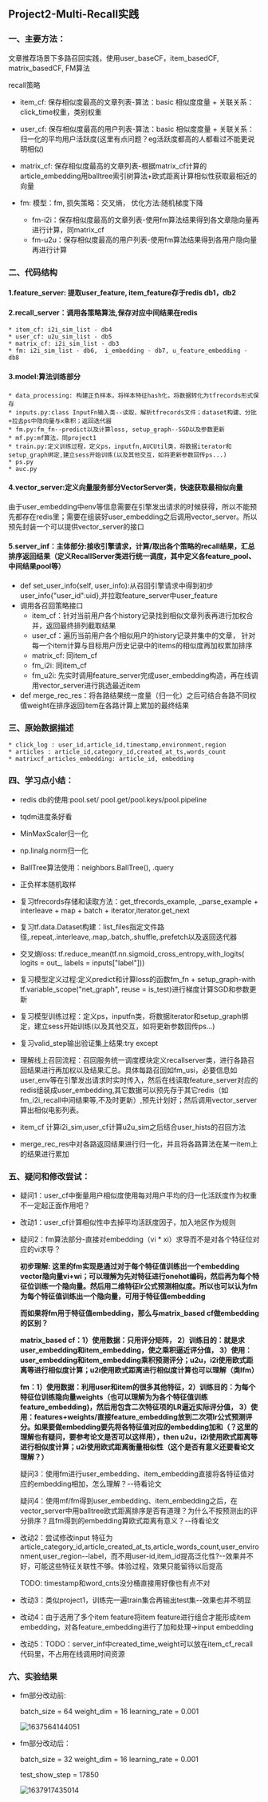 ## Project2-Multi-Recall实践

### 一、主要方法：

文章推荐场景下多路召回实践，使用user_baseCF，item_basedCF, matrix_basedCF, FM算法

recall策略
   * item_cf: 保存相似度最高的文章列表-算法：basic 相似度度量 + 关联关系：click_time权重，类别权重 

   * user_cf: 保存相似度最高的用户列表-算法：basic 相似度度量 + 关联关系：归一化的平均用户活跃度(这里有点问题？eg活跃度都高的人都看过不能更说明相似)

   * matrix_cf: 保存相似度最高的文章列表-根据matrix_cf计算的article_embedding用balltree索引树算法+欧式距离计算相似性获取最相近的向量

   * fm: 模型：fm, 损失策略：交叉熵， 优化方法:随机梯度下降
     
        * fm-i2i：保存相似度最高的文章列表-使用fm算法结果得到各文章隐向量再进行计算，同matrix_cf
        * fm-u2u：保存相似度最高的用户列表-使用fm算法结果得到各用户隐向量再进行计算
          
        

### 二、代码结构

#### 1.feature_server: 提取user_feature, item_feature存于redis db1，db2

#### 2.recall_server：调用各策略算法,保存对应中间结果在redis

    * item_cf: i2i_sim_list - db4
    * user_cf: u2u_sim_list - db5
    * matrix_cf: i2i_sim_list - db3
    * fm: i2i_sim_list - db6,  i_embedding - db7, u_feature_embedding - db8

#### 3.model:算法训练部分
    * data_processing: 构建正负样本，将样本特征hash化，将数据转化为tfrecords形式保存
    * inputs.py:class InputFn输入类--读取、解析tfrecords文件；dataset构建、分批+拉去ps中隐向量与x乘积；返回迭代器
    * fm.py:fm_fn--predict以及计算loss, setup_graph--SGD以及参数更新
    * mf.py:mf算法，同project1
    * train.py:定义训练过程，定义ps，inputfn,AUCUtil类，将数据iterator和setup_graph绑定,建立sess开始训练(以及其他交互，如将更新参数回传ps...)
    * ps.py
    * auc.py

#### 4.vector_server:定义向量服务部分VectorServer类，快速获取最相似向量

由于user_embedding中env等信息需要在引擎发出请求的时候获得，所以不能预先都存在redis里；需要在组装好user_embedding之后调用vector_server。所以预先封装一个可以提供vector_server的接口

#### 5.server_inf：主体部分:接收引擎请求，计算/取出各个策略的recall结果，汇总排序返回结果（定义RecallServer类进行统一调度，其中定义各feature_pool、中间结果pool等）

* def set_user_info(self, user_info):从召回引擎请求中得到初步user_info{"user_id":uid},并拉取feature_server中user_feature
* 调用各召回策略接口
  * item_cf：针对当前用户各个history记录找到相似文章列表再进行加权合并，返回最终排列截取结果
  * user_cf：遍历当前用户各个相似用户的history记录并集中的文章， 针对每一个item计算与目标用户历史记录中的items的相似度再加权累加排序
  * matrix_cf: 同item_cf
  * fm_i2i: 同item_cf
  * fm_u2i: 先实时调用feature_server完成user_embedding构造，再在线调用vector_server进行挑选最近item
* def merge_rec_res：将各路结果统一度量（归一化）之后可结合各路不同权值weight在排序返回item在各路计算上累加的最终结果

### 三、原始数据描述

    * click_log : user_id,article_id,timestamp,environment,region
    * articles : article_id,category_id,created_at_ts,words_count
    * matrixcf_articles_embedding: article_id, embedding



### 四、学习点小结：

* redis db的使用:pool.set/ pool.get/pool.keys/pool.pipeline

* tqdm进度条好看

* MinMaxScaler归一化

* np.linalg.norm归一化

* BallTree算法使用：neighbors.BallTree(), .query

* 正负样本随机取样

* 复习tfrecords存储和读取方法：get_tfrecords_example, _parse_example + interleave + map + batch + iterator,iterator.get_next

* 复习tf.data.Dataset构建：list_files指定文件路径,.repeat,.interleave,.map,.batch,.shuffle,.prefetch以及返回迭代器

* 交叉熵loss: tf.reduce_mean(tf.nn.sigmoid_cross_entropy_with_logits(
        logits = out_, labels = inputs["label"]))
    
* 复习模型定义过程:定义predict和计算loss的函数fm_fn + setup_graph-with tf.variable_scope("net_graph", reuse = is_test)进行梯度计算SGD和参数更新

* 复习模型训练过程：定义ps，inputfn类，将数据iterator和setup_graph绑定，建立sess开始训练(以及其他交互，如将更新参数回传ps...)

* 复习valid_step输出验证集上结果:try except

* 理解线上召回流程：召回服务统一调度模块定义recallserver类，进行各路召回结果进行再加权以及结果汇总。具体每路召回如fm_usi，必要信息如user_env等在引擎发出请求时实时传入，然后在线读取feature_server对应的redis组装成user_embedding,其它数据可以预先存于其它redis（如fm_i2i_recall中间结果等,不及时更新）,预先计划好；然后调用vector_server算出相似电影列表。

* item_cf 计算i2i_sim,user_cf计算u2u_sim之后结合user_hists的召回方法

* merge_rec_res中对各路返回结果进行归一化，并且将各路算法在某一item上的结果进行累加

    

### 五、疑问和修改尝试：
* 疑问1：user_cf中衡量用户相似度使用每对用户平均的归一化活跃度作为权重不一定起正面作用吧？

* 改动1：user_cf计算相似性中去掉平均活跃度因子，加入地区作为规则

* 疑问2：fm算法部分-直接对embedding（vi * xi）求导而不是对各个特征位对应的vi求导？

  **初步理解: 这里的fm实现是通过对于每个特征值训练出一个embedding vector隐向量vi+wi；可以理解为先对特征进行onehot编码，然后再为每个特征位训练一个隐向量。然后用二维特征lr公式预测相似度。所以也可以认为fm为每个特征值训练出一个隐向量，可用于特征值embedding**

  **而如果将fm用于特征值embedding，那么与matrix_based cf做embedding的区别？**

  **matrix_based cf：1）使用数据：只用评分矩阵， 2）训练目的：就是求user_embedding和item_embedding，使之乘积逼近评分值， 3）使用：user_embedding和item_embedding乘积预测评分；u2u，i2i使用欧式距离等进行相似度计算；u2i使用欧式距离进行相似度计算也可以理解（类lfm）**

  **fm：1）使用数据：利用user和item的很多其他特征，2）训练目的：为每个特征位训练隐向量weights（也可以理解为为各个特征值训练feature_embedding)，然后用包含二次特征项的LR逼近实际评分值， 3）使用：features+weights/直接feature_embedding放到二次项lr公式预测评分。如果要做embedding要先将各特征值对应的embedding加和（？这里的理解也有疑问，要参考论文是否可以这样用），then u2u，i2i使用欧式距离等进行相似度计算；u2i使用欧式距离衡量相似性（这个是否有意义还要看论文理解？）**

  疑问3：使用fm进行user_embedding、item_embedding直接将各特征值对应的embedding相加，怎么理解？--待看论文

  疑问4：使用mf/fm得到user_embedding、item_embedding之后，在vector_server中用balltree欧式距离排序是否有道理？为什么不按预测出的评分排序？且fm得到的embedding算欧式距离有意义？--待看论文

* 改动2：尝试修改input 特征为article_category_id,article_created_at_ts,article_words_count,user_environment,user_region--label，而不用user-id,item_id提高泛化性?--效果并不好，可能这些特征关联性不够。体验过程，效果只能留待以后提高

  TODO: timestamp和word_cnts没分桶直接用好像也有点不对

* 改动3：类似project1，训练完一遍train集合再输出test集--效果也并不明显

* 改动4：由于选用了多个item feature将item feature进行组合才能形成item embedding，对各feature_embedding进行了加和处理->input embedding

* 改动5：TODO：server_inf中created_time_weight可以放在item_cf_recall代码里，不占用在线调用时间资源

  

### 六、实验结果

* fm部分改动前:

  batch_size = 64
  weight_dim = 16
  learning_rate = 0.001

  ![1637564144051](C:\Users\Lenovo\AppData\Roaming\Typora\typora-user-images\1637564144051.png)

* fm部分改动后：

  batch_size = 32
  weight_dim = 16
  learning_rate = 0.001

  test_show_step = 17850

  ![1637917435014](C:\Users\Lenovo\AppData\Roaming\Typora\typora-user-images\1637917435014.png)